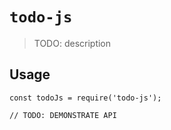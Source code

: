 # `todo-js`

> TODO: description

## Usage

```
const todoJs = require('todo-js');

// TODO: DEMONSTRATE API
```
